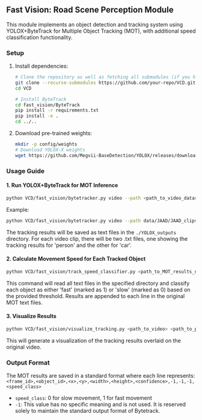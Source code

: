 ## Fast Vision: Road Scene Perception Module

This module implements an object detection and tracking system using YOLOX+ByteTrack for Multiple Object Tracking (MOT), with additional speed classification functionality.

### Setup

1. Install dependencies:
   ```bash
   # Clone the repository as well as fetching all submodules (if you haven't already)
   git clone --recurse-submodules https://github.com/your-repo/VCD.git
   cd VCD

   # Install ByteTrack
   cd fast_vision/ByteTrack
   pip install -r requirements.txt
   pip install -e .
   cd ../..
   ```

2. Download pre-trained weights:
   ```bash
   mkdir -p config/weights
   # Download YOLOX-X weights
   wget https://github.com/Megvii-BaseDetection/YOLOX/releases/download/0.1.1rc0/yolox_x.pth -O config/weights/yolox_x.pt
   ```

### Usage Guide

#### 1. Run YOLOX+ByteTrack for MOT Inference

```bash
python VCD/fast_vision/bytetracker.py video --path <path_to_video_dataset> -f VCD/fast_vision/ByteTrack/exps/default/yolox_x.py -c config/weights/yolox_x.pt --save_result
```

Example:
```bash
python VCD/fast_vision/bytetracker.py video --path data/JAAD/JAAD_clips/ -f VCD/fast_vision/ByteTrack/exps/default/yolox_x.py -c ./config/weights/yolox_x.pt --save_result
```

The tracking results will be saved as text files in the `./YOLOX_outputs` directory. For each video clip, there will be two .txt files, one showing the tracking results for 'person' and the other for 'car'.

#### 2. Calculate Movement Speed for Each Tracked Object

```bash
python VCD/fast_vision/track_speed_classifier.py <path_to_MOT_results_directory> [threshold]
```

This command will read all text files in the specified directory and classify each object as either 'fast' (marked as 1) or 'slow' (marked as 0) based on the provided threshold. Results are appended to each line in the original MOT text files.

#### 3. Visualize Results

```bash
python VCD/fast_vision/visualize_tracking.py <path_to_video> <path_to_person_MOT_txt_file> <path_to_car_MOT_txt_file> -o <output_path>
```

This will generate a visualization of the tracking results overlaid on the original video.

### Output Format

The MOT results are saved in a standard format where each line represents:
`<frame_id>,<object_id>,<x>,<y>,<width>,<height>,<confidence>,-1,-1,-1,<speed_class>`

- `speed_class`: 0 for slow movement, 1 for fast movement
- `-1`: This value has no specific meaning and is not used. It is reserved solely to maintain the standard output format of Bytetrack.

